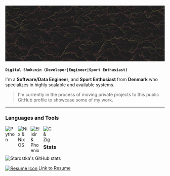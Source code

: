 ![Header](./swirly_noise.jpg)

**`Digital Shokunin (Developer|Engineer|Sport Enthusiast)`**

I'm a **Software/Data Engineer**, and **Sport Enthusiast** from **Denmark** who specializes in highly scalable and available systems.

> I'm currently in the process of moving private projects to this public GitHub profile to showcase some of my work.

---

### Languages and Tools

<img align="left" alt="Python" width="30px" style="padding-right:10px;" src="https://cdn.jsdelivr.net/gh/devicons/devicon/icons/python/python-original.svg"/>
<img align="left" alt="Nix & NixOS" width="30px" style="padding-right:10px;" src="https://cdn.jsdelivr.net/gh/devicons/devicon@latest/icons/nixos/nixos-original.svg"/>
<img align="left" alt="Elixir & Phoenix" width="30px" style="padding-right:10px;" src="https://cdn.jsdelivr.net/gh/devicons/devicon@latest/icons/phoenix/phoenix-original.svg"/>
<img align="left" alt="C & Zig" width="30px" style="padding-right:10px;" src="https://cdn.jsdelivr.net/gh/devicons/devicon@latest/icons/zig/zig-original.svg"/>
<br />


#

### Stats

![Starostka's GitHub stats](https://github-readme-stats.vercel.app/api?username=starostka&show_icons=true&theme=gruvbox)

<!-- ![GitHub Streak](https://streak-stats.demolab.com?user=starostka&theme=gruvbox&border_radius=4.5) -->

<a href="./information/resume.pdf" target="_blank">
  <img src="https://img.icons8.com/plasticine/100/000000/resume.png" alt="Resume Icon" width="40px" style="vertical-align:middle;"/> Link to Resume
</a>
